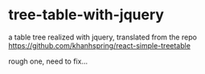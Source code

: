 # tree-table-with-jquery
a table tree realized with jquery, translated from the repo  https://github.com/khanhspring/react-simple-treetable


rough one, need to fix...